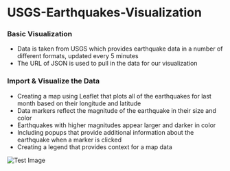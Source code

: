 # USGS-Earthquakes-Visualization

### Basic Visualization
- Data is taken from USGS which provides earthquake data in a number of different formats, updated every 5 minutes
- The URL of JSON is used to pull in the data for our visualization

### Import & Visualize the Data   
- Creating a map using Leaflet that plots all of the earthquakes for last month based on their longitude and latitude
- Data markers reflect the magnitude of the earthquake in their size and color
- Earthquakes with higher magnitudes appear larger and darker in color
- Including popups that provide additional information about the earthquake when a marker is clicked  
- Creating a legend that provides context for a map data   
  
 ![Test Image](https://github.com/mserobabina/leaflet-challenge/blob/master/Leaflet-Step-1/earthquakes.PNG)
  
   
    
  
